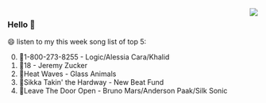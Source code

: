 <img align="right"  src="https://github-readme-stats.vercel.app/api/top-langs/?username=kvnZero" />

### Hello 👋

😄 listen to my this week song list of top 5:

0. 🌈1-800-273-8255 - Logic/Alessia Cara/Khalid
1. 🌈18 - Jeremy Zucker
2. 🌈Heat Waves - Glass Animals
3. 🌈Sikka Takin' the Hardway - New Beat Fund
4. 🌈Leave The Door Open - Bruno Mars/Anderson Paak/Silk Sonic

